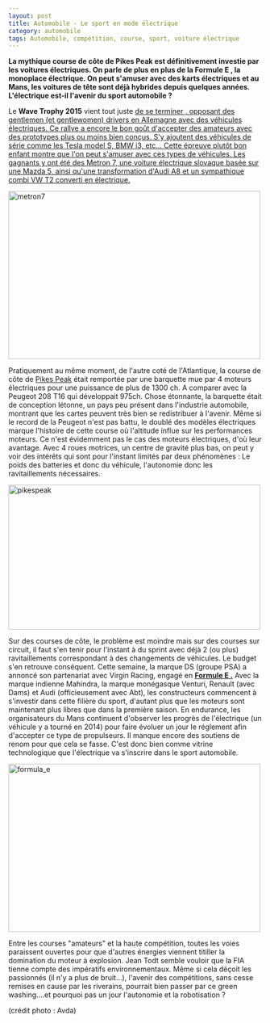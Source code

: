 ```yaml
---
layout: post
title: Automobile - Le sport en mode électrique
category: automobile
tags: Automobile, compétition, course, sport, voiture électrique
---
```

**La mythique course de côte de Pikes Peak est définitivement investie par les voitures électriques. On parle de plus en plus de la Formule E , la monoplace électrique. On peut s'amuser avec des karts électriques et au Mans, les voitures de tête sont déjà hybrides depuis quelques années. L'électrique est-il l'avenir du sport automobile ?**

Le **Wave Trophy 2015** vient tout juste <span style="text-decoration:underline;"><a title="de se terminer" href="http://wavetrophy.com/en/">de se terminer</a> , opposant des gentlemen (et gentlewomen) drivers en Allemagne avec des véhicules électriques. Ce rallye a encore le bon goût d'accepter des amateurs avec des prototypes plus ou moins bien conçus. S'y ajoutent des véhicules de série comme les Tesla model S, BMW i3, etc... Cette épreuve plutôt bon enfant montre que l'on peut s'amuser avec ces types de véhicules. Les gagnants y ont été des Metron 7, une voiture électrique slovaque basée sur une Mazda 5, ainsi qu'une transformation d'Audi A8 et un sympathique combi VW T2 converti en électrique.

<img class="alignnone size-full wp-image-182" src="https://cheziceman.files.wordpress.com/2016/01/metron7.jpg" alt="metron7" width="500" height="333" />

Pratiquement au même moment, de l'autre coté de l'Atlantique, la course de côte de <a title="Pikes Peak" href="http://www.livetiming.net/PPIHC/">Pikes Peak</a> était remportée par une barquette mue par 4 moteurs électriques pour une puissance de plus de 1300 ch. A comparer avec la Peugeot 208 T16 qui développait 975ch. Chose étonnante, la barquette était de conception létonne, un pays peu présent dans l'industrie automobile, montrant que les cartes peuvent très bien se redistribuer à l'avenir. Même si le record de la Peugeot n'est pas battu, le doublé des modèles électriques marque l'histoire de cette course où l'altitude influe sur les performances moteurs. Ce n'est évidemment pas le cas des moteurs électriques, d'où leur avantage. Avec 4 roues motrices, un centre de gravité plus bas, on peut y voir des intérêts qui sont pour l'instant limités par deux phénomènes : Le poids des batteries et donc du véhicule, l'autonomie donc les ravitaillements nécessaires.

<img class="alignnone size-full wp-image-191" src="https://cheziceman.files.wordpress.com/2016/01/pikespeak.jpg" alt="pikespeak" width="500" height="287" />

Sur des courses de côte, le problème est moindre mais sur des courses sur circuit, il faut s'en tenir pour l'instant à du sprint avec déjà 2 (ou plus) ravitaillements correspondant à des changements de véhicules. Le budget s'en retrouve conséquent. Cette semaine, la marque DS (groupe PSA) a annoncé son partenariat avec Virgin Racing, engagé en **<span style="text-decoration:underline;"><a title="Formule E" href="http://www.fiaformulae.com/">Formule E</a> .** Avec la marque indienne Mahindra, la marque monégasque Venturi, Renault (avec Dams) et Audi (officieusement avec Abt), les constructeurs commencent à s'investir dans cette filière du sport, d'autant plus que les moteurs sont maintenant plus libres que dans la première saison. En endurance, les organisateurs du Mans continuent d'observer les progrès de l'électrique (un véhicule y a tourné en 2014) pour faire évoluer un jour le réglement afin d'accepter ce type de propulseurs. Il manque encore des soutiens de renom pour que cela se fasse. C'est donc bien comme vitrine technologique que l'électrique va s'inscrire dans le sport automobile.

<img class="alignnone size-full wp-image-153" src="https://cheziceman.files.wordpress.com/2016/01/formula_e.jpg" alt="formula_e" width="500" height="333" />

Entre les courses "amateurs" et la haute compétition, toutes les voies paraissent ouvertes pour que d'autres énergies viennent titiller la domination du moteur à explosion. Jean Todt semble vouloir que la FIA tienne compte des impératifs environnementaux. Même si cela déçoit les passionnés (il n'y a plus de bruit...), l'avenir des compétitions, sans cesse remises en cause par les riverains, pourrait bien passer par ce green washing....et pourquoi pas un jour l'autonomie et la robotisation ?

(crédit photo : Avda)
